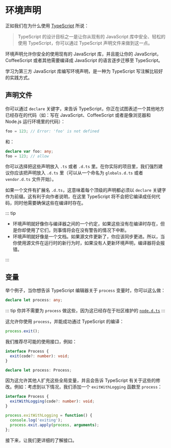 # 环境声明

正如我们在为什么使用 [TypeScript](https://basarat.gitbooks.io/typescript/content/docs/why-typescript.html) 所说：

> TypeScript 的设计目标之一是让你从现有的 JavaScript 库中安全、轻松的使用 TypeScript，你可以通过 TypeScript 声明文件来做到这一点。

环境声明允许你安全的使用现有的 JavaScript 库，并且能让你的 JavaScript，CoffeeScript 或者其他需要编译成 JavaScript 的语言逐步迁移至 TypeScript。

学习为第三方 JavaScript 库编写环境声明，是一种为 TypeScript 写注解比较好的实践方式。

## 声明文件

你可以通过 `declare` 关键字，来告诉 TypeScript，你正在试图表述一个其他地方已经存在的代码（如：写在 JavaScript、CoffeeScript 或者是像浏览器和 Node.js 运行环境里的代码）：

```ts
foo = 123; // Error: 'foo' is not defined
```

和：

```ts
declare var foo: any;
foo = 123; // allow
```

你可以选择把这些声明放入 `.ts` 或者 `.d.ts` 里。在你实际的项目里，我们强烈建议你应该把声明放入 `.d.ts` 里（可以从一个命名为 `globals.d.ts` 或者 `vendor.d.ts` 文件开始）。

如果一个文件有扩展名 `.d.ts`，这意味着每个顶级的声明都必须以 `declare` 关键字作为前缀。这有利于向作者说明，在这里 TypeScript 将不会把它编译成任何代码，同时他需要确保这些在编译时存在。

::: tip

- 环境声明就好像你与编译器之间的一个约定，如果这些没有在编译时存在，但是你却使用了它们，则事情将会在没有警告的情况下中断。
- 环境声明就好像是一个文档。如果源文件更新了，你应该同步更进。所以，当你使用源文件在运行时的新行为时，如果没有人更新环境声明，编译器将会报错。

:::

## 变量

举个例子，当你想告诉 TypeScript 编辑器关于 `process` 变量时，你可以这么做：

```ts
declare let process: any;
```

::: tip
你并不需要为 `process` 做这些，因为这已经存在于社区维护的 [`node.d.ts`](https://github.com/DefinitelyTyped/DefinitelyTyped/blob/master/types/node/index.d.ts)
:::

这允许你使用 `process`，并能成功通过 TypeScript 的编译：

```ts
process.exit();
```

我们推荐尽可能的使用接口，例如：

```ts
interface Process {
  exit(code?: number): void;
}

declare let process: Process;
```

因为这允许其他人扩充这些全局变量，并且会告诉 TypeScript 有关于这些的修改。例如：考虑到以下情况，我们添加一个 `exitWithLogging` 函数至 `process`：

```ts
interface Process {
  exitWithLogging(code?: number): void;
}

process.exitWithLogging = function() {
  console.log('exiting');
  process.exit.apply(process, arguments);
};
```

接下来，让我们更详细的了解接口。
